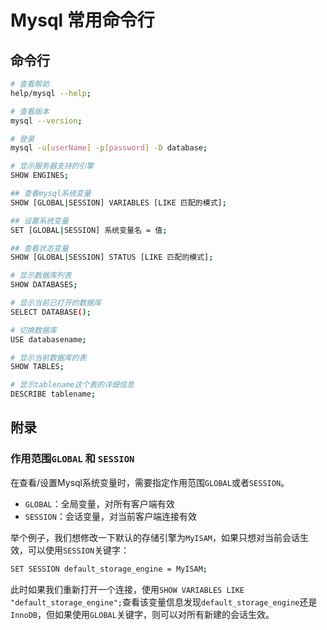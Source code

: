 # Mysql 常用命令行

## 命令行

```bash
# 查看帮助 
help/mysql --help;

# 查看版本 
mysql --version;

# 登录
mysql -u[userName] -p[password] -D database;

# 显示服务器支持的引擎
SHOW ENGINES;

## 查看mysql系统变量
SHOW [GLOBAL|SESSION] VARIABLES [LIKE 匹配的模式];

## 设置系统变量
SET [GLOBAL|SESSION] 系统变量名 = 值;

## 查看状态变量
SHOW [GLOBAL|SESSION] STATUS [LIKE 匹配的模式];

# 显示数据库列表
SHOW DATABASES;

# 显示当前已打开的数据库
SELECT DATABASE();

# 切换数据库
USE databasename;

# 显示当前数据库的表
SHOW TABLES;

# 显示tablename这个表的详细信息 
DESCRIBE tablename;


```

## 附录

### 作用范围`GLOBAL` 和 `SESSION`

在查看/设置Mysql系统变量时，需要指定作用范围`GLOBAL`或者`SESSION`。

- `GLOBAL`：全局变量，对所有客户端有效
- `SESSION`：会话变量，对当前客户端连接有效

举个例子，我们想修改一下默认的存储引擎为`MyISAM`，如果只想对当前会话生效，可以使用`SESSION`关键字：

```bash
SET SESSION default_storage_engine = MyISAM;
```

此时如果我们重新打开一个连接，使用`SHOW VARIABLES LIKE "default_storage_engine";`查看该变量信息发现`default_storage_engine`还是`InnoDB`，但如果使用`GLOBAL`关键字，则可以对所有新建的会话生效。

